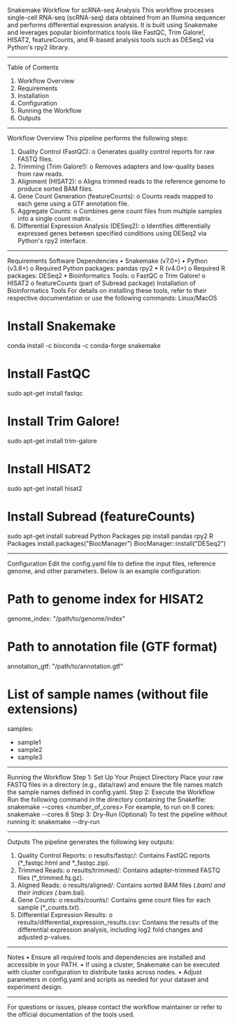 Snakemake Workflow for scRNA-seq Analysis
This workflow processes single-cell RNA-seq (scRNA-seq) data obtained from an Illumina sequencer and performs differential expression analysis. It is built using Snakemake and leverages popular bioinformatics tools like FastQC, Trim Galore!, HISAT2, featureCounts, and R-based analysis tools such as DESeq2 via Python's rpy2 library.
________________________________________
Table of Contents
1.	Workflow Overview
2.	Requirements
3.	Installation
4.	Configuration
5.	Running the Workflow
6.	Outputs
________________________________________
Workflow Overview
This pipeline performs the following steps:
1.	Quality Control (FastQC):
o	Generates quality control reports for raw FASTQ files.
2.	Trimming (Trim Galore!):
o	Removes adapters and low-quality bases from raw reads.
3.	Alignment (HISAT2):
o	Aligns trimmed reads to the reference genome to produce sorted BAM files.
4.	Gene Count Generation (featureCounts):
o	Counts reads mapped to each gene using a GTF annotation file.
5.	Aggregate Counts:
o	Combines gene count files from multiple samples into a single count matrix.
6.	Differential Expression Analysis (DESeq2):
o	Identifies differentially expressed genes between specified conditions using DESeq2 via Python's rpy2 interface.
________________________________________
Requirements
Software Dependencies
•	Snakemake (v7.0+)
•	Python (v3.8+) 
o	Required Python packages: 
pandas
rpy2
•	R (v4.0+) 
o	Required R packages: 
DESeq2
•	Bioinformatics Tools: 
o	FastQC
o	Trim Galore!
o	HISAT2
o	featureCounts (part of Subread package)
Installation of Bioinformatics Tools
For details on installing these tools, refer to their respective documentation or use the following commands:
Linux/MacOS
# Install Snakemake
conda install -c bioconda -c conda-forge snakemake

# Install FastQC
sudo apt-get install fastqc

# Install Trim Galore!
sudo apt-get install trim-galore

# Install HISAT2
sudo apt-get install hisat2

# Install Subread (featureCounts)
sudo apt-get install subread
Python Packages
pip install pandas rpy2
R Packages
install.packages("BiocManager")
BiocManager::install("DESeq2")
________________________________________
Configuration
Edit the config.yaml file to define the input files, reference genome, and other parameters. Below is an example configuration:
# Path to genome index for HISAT2
genome_index: "/path/to/genome/index"

# Path to annotation file (GTF format)
annotation_gtf: "/path/to/annotation.gtf"

# List of sample names (without file extensions)
samples:
  - sample1
  - sample2
  - sample3
________________________________________
Running the Workflow
Step 1: Set Up Your Project Directory
Place your raw FASTQ files in a directory (e.g., data/raw) and ensure the file names match the sample names defined in config.yaml.
Step 2: Execute the Workflow
Run the following command in the directory containing the Snakefile:
snakemake --cores <number_of_cores>
For example, to run on 8 cores:
snakemake --cores 8
Step 3: Dry-Run (Optional)
To test the pipeline without running it:
snakemake --dry-run
________________________________________
Outputs
The pipeline generates the following key outputs:
1.	Quality Control Reports:
o	results/fastqc/: Contains FastQC reports (*_fastqc.html and *_fastqc.zip).
2.	Trimmed Reads:
o	results/trimmed/: Contains adapter-trimmed FASTQ files (*_trimmed.fq.gz).
3.	Aligned Reads:
o	results/aligned/: Contains sorted BAM files (*.bam) and their indices (*.bam.bai).
4.	Gene Counts:
o	results/counts/: Contains gene count files for each sample (*_counts.txt).
5.	Differential Expression Results:
o	results/differential_expression_results.csv: Contains the results of the differential expression analysis, including log2 fold changes and adjusted p-values.

________________________________________
Notes
•	Ensure all required tools and dependencies are installed and accessible in your PATH.
•	If using a cluster, Snakemake can be executed with cluster configuration to distribute tasks across nodes.
•	Adjust parameters in config.yaml and scripts as needed for your dataset and experiment design.
________________________________________
For questions or issues, please contact the workflow maintainer or refer to the official documentation of the tools used.

